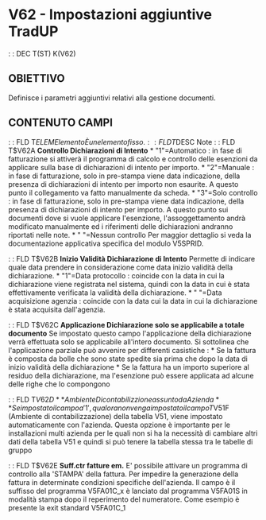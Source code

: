 # V62 - Impostazioni aggiuntive TradUP
 :  : DEC T(ST) K(V62)

## OBIETTIVO
Definisce i parametri aggiuntivi relativi alla gestione documenti.

## CONTENUTO CAMPI
 :  : FLD T$ELEM Elemento
È un elemento fisso.
 :  : FLD T$DESC Note
 :  : FLD T$V62A **Controllo Dichiarazioni di Intento**
\* "1"=Automatico :  in fase di fatturazione si attiverà il programma di calcolo e controllo delle esenzioni da applicare sulla base di dichiarazioni di intento per importo.
\* "2"=Manuale :  in fase di fatturazione, solo in pre-stampa viene data indicazione, della presenza di dichiarazioni di intento per importo non esaurite. A questo punto il collegamento va fatto manualmente da scheda.
\* "3"=Solo controllo :  in fase di fatturazione, solo in pre-stampa viene data indicazione, della presenza di dichiarazioni di intento per importo. A questo punto sui documenti dove si vuole applicare l'esenzione, l'assoggettamento andrà modificato manualmente ed i riferimenti delle dichiarazioni andranno riportati nelle note.
\* " "=Nessun controllo
Per maggior dettaglio si veda la documentazione applicativa specifica del modulo V5SPRID.

 :  : FLD T$V62B **Inizio Validità Dichiarazione di Intento**
Permette di indicare quale data prendere in considerazione come data inizio validità della dichiarazione.
\* "1"=Data protocollo :  coincide con la data in cui la dichiarazione viene registrata nel sistema, quindi con la data in cui è stata effettivamente verificata la validità della dichiarazione.
\* " "=Data acquisizione agenzia :  coincide con la data cui la data in cui la dichiarazione è stata acquisita dall'agenzia.

 :  : FLD T$V62C **Applicazione Dichiarazione solo se applicabile a totale documento**
Se impostato questo campo l'applicazione della dichiarazione verrà effettuata solo se applicabile all'intero documento.
Si sottolinea che l'applicazione parziale può avvenire per differenti casistiche : 
\* Se la fattura è composta da bolle che sono state spedite sia prima che dopo la data di inizio validità della dichiarazione
\* Se la fattura ha un importo superiore al residuo della dichiarazione, ma l'esenzione può essere applicata ad alcune delle righe che lo compongono

 :  : FLD T$V62D **Ambiente Di contabilizzione assunto da Azienda**
Se impostato il campo a '1', qualora non venga impostato il campo T$V51F (Ambiente di
contabilizzazione) della tabella V51, viene impostato automaticamente con l'azienda.
Questa opzione è importante per le installazioni multi azienda per le quali non si
ha la necessità di cambiare altri dati della tabella V51 e quindi si può tenere la
tabella stessa tra le tabelle di gruppo

 :  : FLD T$V62E **Suff.ctr fatture em.**
E' possibile attivare un programma di controllo alla 'STAMPA' della fattura. Per impedire la
generazione della fattura in determinate condizioni specifiche dell'azienda.
Il campo è il suffisso del programma V5FA01C_x  è lanciato dal programma V5FA01S in modalità stampa
dopo il reperimento del numeratore.
Come esempio è presente la exit standard V5FA01C_1
